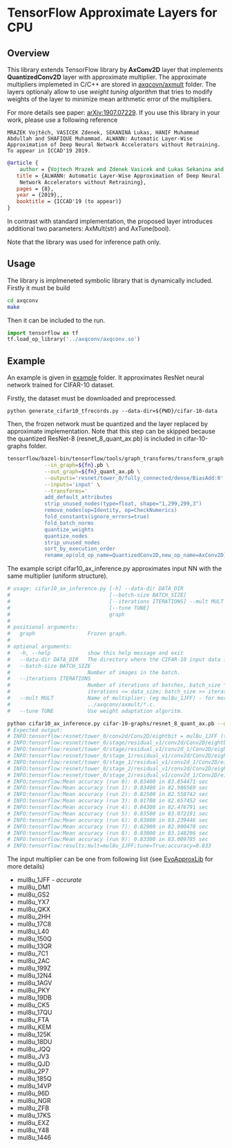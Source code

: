 # TensorFlow Approximate Layers for CPU

## Overview
This library extends TensorFlow library by **AxConv2D** layer that implements **QuantizedConv2D** layer with approximate multiplier. The approximate multipliers implemeted in C/C++ are stored in [axqcovn/axmult](axqconv/axmult) folder. The layers optionaly allow to use *weight tuning algorithm* that tries to modify weights of the layer to minimize mean arithmetic error of the multipliers.

For more details see paper: [arXiv:1907.07229](https://arxiv.org/abs/1907.07229). If you use this library in your work, please use a following reference

    MRAZEK Vojtěch, VASICEK Zdenek, SEKANINA Lukas, HANIF Muhammad Abdullah and SHAFIQUE Muhammad. ALWANN: Automatic Layer-Wise Approximation of Deep Neural Network Accelerators without Retraining. To appear in ICCAD'19 2019.

```bibtex
@article {
    author = {Vojtech Mrazek and Zdenek Vasicek and Lukas Sekanina and Muhammad Abdullah Hanif and Muhammad Shafique,
   title = {ALWANN: Automatic Layer-Wise Approximation of Deep Neural
	Network Accelerators without Retraining},
   pages = {8},
   year = {2019},,
   booktitle = {ICCAD'19 (to appear)}
}
```

In contrast with standard implementation, the proposed layer introduces additional two parameters: AxMult(str) and AxTune(bool).

Note that the library was used for inference path only.

## Usage
The library is implmeneted symbolic library that is dynamically included. Firstly it must be build

```bash
cd axqconv
make
```

Then it can be included to the run.

```python
import tensorflow as tf
tf.load_op_library('../axqconv/axqconv.so')
```

## Example
An example is given in [example](example) folder. It approximates ResNet neural network trained for CIFAR-10 dataset.

Firstly, the dataset must be downloaded and preprocessed.

    python generate_cifar10_tfrecords.py --data-dir=${PWD}/cifar-10-data

Then, the frozen network must be quantized and the layer replaced by approximate implementation. Note that this step can be skipped because the quantized ResNet-8  (resnet_8_quant_ax.pb) is included in cifar-10-graphs folder.

```bash
tensorflow/bazel-bin/tensorflow/tools/graph_transforms/transform_graph \
            --in_graph=${fn}.pb \
            --out_graph=${fn}_quant_ax.pb \
            --outputs='resnet/tower_0/fully_connected/dense/BiasAdd:0' \
            --inputs='input' \
            --transforms='
            add_default_attributes
            strip_unused_nodes(type=float, shape="1,299,299,3")
            remove_nodes(op=Identity, op=CheckNumerics)
            fold_constants(ignore_errors=true)
            fold_batch_norms
            quantize_weights
            quantize_nodes
            strip_unused_nodes
            sort_by_execution_order
            rename_op(old_op_name=QuantizedConv2D,new_op_name=AxConv2D)'
```

The example script cifar10_ax_inference.py approximates input NN with the same multiplier (uniform structure). 

```bash
# usage: cifar10_ax_inference.py [-h] --data-dir DATA_DIR
#                                [--batch-size BATCH_SIZE]
#                                [--iterations ITERATIONS] --mult MULT
#                                [--tune TUNE]
#                                graph
# 
# positional arguments:
#   graph                 Frozen graph.
# 
# optional arguments:
#   -h, --help            show this help message and exit
#   --data-dir DATA_DIR   The directory where the CIFAR-10 input data is stored.
#   --batch-size BATCH_SIZE
#                         Number of images in the batch.
#   --iterations ITERATIONS
#                         Number of iterations of batches, batch_size *
#                         iterations <= data_size; batch_size >> iterations.
#   --mult MULT           Name of multiplier; (eg mul8u_1JFF) - for more see
#                         ../axqconv/axmult/*.c.
#   --tune TUNE           Use weight adaptation algoritm.

python cifar10_ax_inference.py cifar-10-graphs/resnet_8_quant_ax.pb --data-dir cifar-10-data/ --tune true --mult mul8u_1JFF
# Expected output:
# INFO:tensorflow:resnet/tower_0/conv2d/Conv2D/eightbit = mul8u_1JFF (tune = True)
# INFO:tensorflow:resnet/tower_0/stage/residual_v1/conv2d/Conv2D/eightbit = mul8u_1JFF (tune = True)
# INFO:tensorflow:resnet/tower_0/stage/residual_v1/conv2d_1/Conv2D/eightbit =  mul8u_1JFF (tune = True)
# INFO:tensorflow:resnet/tower_0/stage_1/residual_v1/conv2d/Conv2D/eightbit =  mul8u_1JFF (tune = True)
# INFO:tensorflow:resnet/tower_0/stage_1/residual_v1/conv2d_1/Conv2D/eightbit = mul8u_1JFF (tune = True)
# INFO:tensorflow:resnet/tower_0/stage_2/residual_v1/conv2d/Conv2D/eightbit =  mul8u_1JFF (tune = True)
# INFO:tensorflow:resnet/tower_0/stage_2/residual_v1/conv2d_1/Conv2D/eightbit = mul8u_1JFF (tune = True)
# INFO:tensorflow:Mean accuracy (run 0): 0.83400 in 83.854471 sec
# INFO:tensorflow:Mean accuracy (run 1): 0.83400 in 82.986569 sec
# INFO:tensorflow:Mean accuracy (run 2): 0.82500 in 82.558742 sec
# INFO:tensorflow:Mean accuracy (run 3): 0.81700 in 82.657452 sec
# INFO:tensorflow:Mean accuracy (run 4): 0.84300 in 82.476791 sec
# INFO:tensorflow:Mean accuracy (run 5): 0.83500 in 83.072191 sec
# INFO:tensorflow:Mean accuracy (run 6): 0.83800 in 83.239446 sec
# INFO:tensorflow:Mean accuracy (run 7): 0.82900 in 82.900470 sec
# INFO:tensorflow:Mean accuracy (run 8): 0.83800 in 83.148296 sec
# INFO:tensorflow:Mean accuracy (run 9): 0.83300 in 83.009785 sec
# INFO:tensorflow:results;mult=mul8u_1JFF;tune=True;accuracy=0.833
```

The input multiplier can be one from following list (see [EvoApproxLib](https://ehw.fit.vutbr.cz/evoapproxlib) for more details)
  *  mul8u_1JFF - *accurate*
  *  mul8u_DM1
  *  mul8u_GS2
  *  mul8u_YX7
  *  mul8u_QKX
  *  mul8u_2HH
  *  mul8u_17C8
  *  mul8u_L40
  *  mul8u_150Q
  *  mul8u_13QR
  *  mul8u_7C1
  *  mul8u_2AC
  *  mul8u_199Z
  *  mul8u_12N4
  *  mul8u_1AGV
  *  mul8u_PKY
  *  mul8u_19DB
  *  mul8u_CK5
  *  mul8u_17QU
  *  mul8u_FTA
  *  mul8u_KEM
  *  mul8u_125K
  *  mul8u_18DU
  *  mul8u_JQQ
  *  mul8u_JV3
  *  mul8u_QJD
  *  mul8u_2P7
  *  mul8u_185Q
  *  mul8u_14VP
  *  mul8u_96D
  *  mul8u_NGR
  *  mul8u_ZFB
  *  mul8u_17KS
  *  mul8u_EXZ
  *  mul8u_Y48
  *  mul8u_1446
